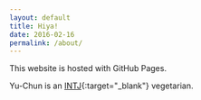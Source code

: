 ```yaml
---
layout: default
title: Hiya!
date: 2016-02-16
permalink: /about/
---
```


This website is hosted with GitHub Pages.

Yu-Chun is an [INTJ](http://typelogic.com/intj.html){:target="_blank"} vegetarian.
